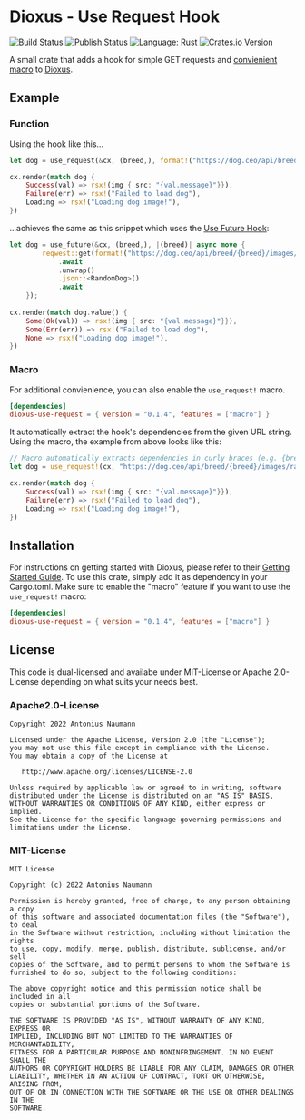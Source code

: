 # Dioxus - Use Request Hook
[![Build Status](https://github.com/antoniusnaumann/dioxus-use-request/actions/workflows/build.yml/badge.svg)](https://github.com/antoniusnaumann/dioxus-use-reqest/actions)
[![Publish Status](https://github.com/antoniusnaumann/dioxus-use-request/actions/workflows/publish.yml/badge.svg)](https://github.com/antoniusnaumann/dioxus-use-reqest/actions)
[![Language: Rust](https://img.shields.io/badge/Language-Rust-F46623)](https://www.rust-lang.org)
[![Crates.io Version](https://img.shields.io/crates/v/dioxus-use-request)](https://crates.io/crates/dioxus-use-request)

A small crate that adds a hook for simple GET requests and [convienient macro]("#Macro") to [Dioxus](https://dioxuslabs.com).

## Example
### Function
Using the hook like this...
```Rust
let dog = use_request(&cx, (breed,), format!("https://dog.ceo/api/breed/{breed}/images/random"));

cx.render(match dog {
    Success(val) => rsx!(img { src: "{val.message}"}}),
    Failure(err) => rsx!("Failed to load dog"),
    Loading => rsx!("Loading dog image!"),
})
```
...achieves the same as this snippet which uses the [Use Future Hook](https://dioxuslabs.com/guide/async/use_future.html):

```Rust
let dog = use_future(&cx, (breed,), |(breed)| async move {
        reqwest::get(format!("https://dog.ceo/api/breed/{breed}/images/random"))
            .await
            .unwrap()
            .json::<RandomDog>()
            .await
    });
    
cx.render(match dog.value() {
    Some(Ok(val)) => rsx!(img { src: "{val.message}"}}),
    Some(Err(err)) => rsx!("Failed to load dog"),
    None => rsx!("Loading dog image!"),
})
```
### Macro
For additional convienience, you can also enable the `use_request!` macro. 

```TOML
[dependencies]
dioxus-use-request = { version = "0.1.4", features = ["macro"] }
```

It automatically extract the hook's dependencies from the given URL string.
Using the macro, the example from above looks like this:
```Rust
// Macro automatically extracts dependencies in curly braces (e.g. {breed}) from the given string literal
let dog = use_request!(cx, "https://dog.ceo/api/breed/{breed}/images/random");

cx.render(match dog {
    Success(val) => rsx!(img { src: "{val.message}"}}),
    Failure(err) => rsx!("Failed to load dog"),
    Loading => rsx!("Loading dog image!"),
})
```

## Installation
For instructions on getting started with Dioxus, please refer to their [Getting Started Guide](https://dioxuslabs.com/guide/index.html). 
To use this crate, simply add it as dependency in your Cargo.toml. Make sure to enable the "macro" feature if you want to use the `use_request!` macro:

```TOML
[dependencies]
dioxus-use-request = { version = "0.1.4", features = ["macro"] }
```
## License
This code is dual-licensed and availabe under MIT-License or Apache 2.0-License depending on what suits your needs best.

### Apache2.0-License
```
Copyright 2022 Antonius Naumann

Licensed under the Apache License, Version 2.0 (the "License");
you may not use this file except in compliance with the License.
You may obtain a copy of the License at

   http://www.apache.org/licenses/LICENSE-2.0

Unless required by applicable law or agreed to in writing, software
distributed under the License is distributed on an "AS IS" BASIS,
WITHOUT WARRANTIES OR CONDITIONS OF ANY KIND, either express or implied.
See the License for the specific language governing permissions and
limitations under the License.
```

### MIT-License
```
MIT License

Copyright (c) 2022 Antonius Naumann

Permission is hereby granted, free of charge, to any person obtaining a copy
of this software and associated documentation files (the "Software"), to deal
in the Software without restriction, including without limitation the rights
to use, copy, modify, merge, publish, distribute, sublicense, and/or sell
copies of the Software, and to permit persons to whom the Software is
furnished to do so, subject to the following conditions:

The above copyright notice and this permission notice shall be included in all
copies or substantial portions of the Software.

THE SOFTWARE IS PROVIDED "AS IS", WITHOUT WARRANTY OF ANY KIND, EXPRESS OR
IMPLIED, INCLUDING BUT NOT LIMITED TO THE WARRANTIES OF MERCHANTABILITY,
FITNESS FOR A PARTICULAR PURPOSE AND NONINFRINGEMENT. IN NO EVENT SHALL THE
AUTHORS OR COPYRIGHT HOLDERS BE LIABLE FOR ANY CLAIM, DAMAGES OR OTHER
LIABILITY, WHETHER IN AN ACTION OF CONTRACT, TORT OR OTHERWISE, ARISING FROM,
OUT OF OR IN CONNECTION WITH THE SOFTWARE OR THE USE OR OTHER DEALINGS IN THE
SOFTWARE.
```
